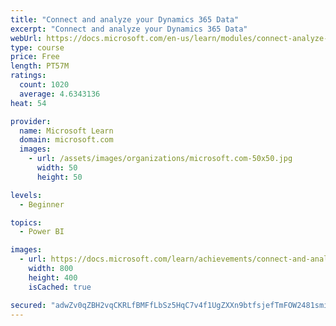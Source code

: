 ```yaml
---
title: "Connect and analyze your Dynamics 365 Data​"
excerpt: "Connect and analyze your Dynamics 365 Data​"
webUrl: https://docs.microsoft.com/en-us/learn/modules/connect-analyze-dynamics-365-data/
type: course
price: Free
length: PT57M
ratings:
  count: 1020
  average: 4.6343136
heat: 54

provider:
  name: Microsoft Learn
  domain: microsoft.com
  images:
    - url: /assets/images/organizations/microsoft.com-50x50.jpg
      width: 50
      height: 50

levels:
  - Beginner

topics:
  - Power BI

images:
  - url: https://docs.microsoft.com/learn/achievements/connect-and-analyze-your-microsoft-dynamics-365-data-social.png
    width: 800
    height: 400
    isCached: true

secured: "adwZv0qZBH2vqCKRLfBMFfLbSz5HqC7v4f1UgZXXn9btfsjefTmFOW2481smipEefL+O33T6a4lg/vviU1o7+MKcjJzz0jg/LOj6rhxnqyo1dIhyEzq0QznRWXJCwPOGORVXkAbASL+7tzFMX/AE+RnP0ccG53VGObUTVUHP4ZV6uWGC4Qpb50zWudHSC0cOodsTdWmf4KoF7pIbIiOmeAscHseVV3hkOE9n+VytyOFi89LqTbdedE7X22gwjEgxG088tVdqCHVejOLla1UGtaQs2gT3nI1ZtYnb9G64Rky1lq6I6et+kQ9rKlfDt5YU/x0BDs4bB0FHTSwb4M++nhTvU9pKxB1Xy73P/zSgwUwcER/h7oRRIgDYDQpOBCI6qBVgsLDQB7jMOjXq4JhYhXLQ6kURj9e40UZdUJWUivk=;Ifnzk0RFqfypLZyXpZwwkg=="
---
```


